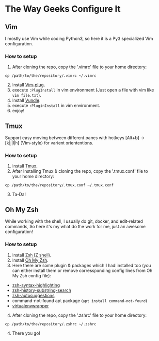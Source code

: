 # The Way Geeks Configure It
## Vim
I mostly use Vim while coding Python3, so here it is a Py3 specialized Vim configuration.

### How to setup
1. After cloning the repo, copy the '.vimrc' file to your home directory:
```
cp /path/to/the/repository/.vimrc ~/.vimrc
```
2. Install [Vim-plug](https://github.com/junegunn/vim-plug).
3. execute ```:PlugInstall``` in vim environment (Just open a file with vim like ```vim file.txt```).
4. Install [Vundle](https://github.com/VundleVim/Vundle.vim).
5. execute ```:PluginInstall``` in vim environment.
6. enjoy!

## Tmux 
Support easy moving between different panes with hotkeys [Alt+b] -> [k|j|l|h] (Vim-style) for varient oriententions.

### How to setup
1. Install [Tmux](https://github.com/tmux/tmux).
2. After Installing Tmux & cloning the repo, copy the '.tmux.conf' file to your home directory:
```
cp /path/to/the/repository/.tmux.conf ~/.tmux.conf
```
3. Ta-Da!

## Oh My Zsh
While working with the shell, I usually do git, docker, and edit-related commands, So here it's my what do the work for me, just an awesome configuration!

### How to setup
1. Install [Zsh (Z shell)](https://github.com/ohmyzsh/ohmyzsh/wiki/Installing-ZSH).
2. Install [Oh My Zsh](https://ohmyz.sh).
3. Here there are some plugin & packages which I had installed too (you can either install them or remove corressponding config lines from Oh My Zsh config file): 
- [zsh-syntax-highlighting](https://github.com/zsh-users/zsh-syntax-highlighting)
- [zsh-history-substring-search](https://github.com/zsh-users/zsh-history-substring-search)
- [zsh-autosuggestions](https://github.com/zsh-users/zsh-autosuggestions)
- command-not-found apt package (```apt install command-not-found```) 
- [virtualenvwrapper](https://virtualenvwrapper.readthedocs.io/en/latest)
4. After cloning the repo, copy the '.zshrc' file to your home directory:
```
cp /path/to/the/repository/.zshrc ~/.zshrc
```
4. There you go!
